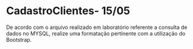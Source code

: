 # CadastroClientes- 15/05
De acordo com o arquivo realizado em laboratório referente a consulta de dados no MYSQL, realize uma formatação pertinente com a utilização do Bootstrap. 
